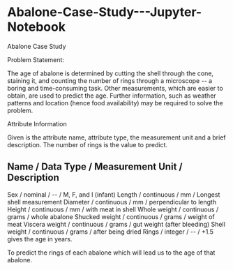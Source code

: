 # Abalone-Case-Study---Jupyter-Notebook

Abalone Case Study

Problem Statement:

The age of abalone is determined by cutting the shell through the cone, staining it, and counting the number of rings through a microscope -- a boring and time-consuming task. Other measurements, which are easier to obtain, are used to predict the age. Further information, such as weather patterns and location (hence food availability) may be required to solve the problem.

Attribute Information

Given is the attribute name, attribute type, the measurement unit and a brief description. The number of rings is the value to predict. 

Name / Data Type / Measurement Unit / Description
-----------------------------
Sex / nominal / -- / M, F, and I (infant)
Length / continuous / mm / Longest shell measurement
Diameter / continuous / mm / perpendicular to length
Height / continuous / mm / with meat in shell
Whole weight / continuous / grams / whole abalone
Shucked weight / continuous / grams / weight of meat
Viscera weight / continuous / grams / gut weight (after bleeding)
Shell weight / continuous / grams / after being dried
Rings / integer / -- / +1.5 gives the age in years. 

To predict the rings of each abalone which will lead us to the age of that abalone. 
